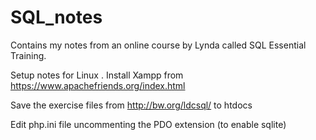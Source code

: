 # SQL_notes
Contains my notes from an online course by Lynda called SQL Essential Training.


Setup notes for Linux
.
Install Xampp from https://www.apachefriends.org/index.html

Save the exercise files from http://bw.org/ldcsql/ to htdocs

Edit php.ini file uncommenting the PDO extension (to enable sqlite)
